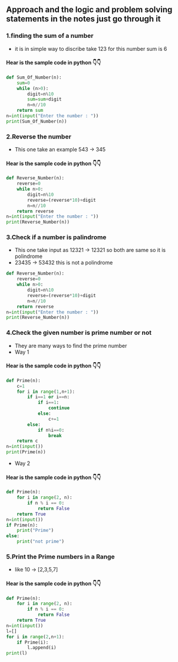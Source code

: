 ## Approach and the logic and problem solving statements in the notes  just go through it

### 1.finding the sum of a number 
- it is in simple way to discribe take 123 for this  number sum is 6 
#### Hear is the sample code in python 👇👇
```python 
def Sum_Of_Number(n):
    sum=0
    while (n>0):
        digit=n%10
        sum=sum+digit
        n=n//10
    return sum
n=int(input("Enter the number : "))
print(Sum_Of_Number(n))
```

### 2.Reverse the number 

- This one take an example 543 -> 345

#### Hear is the sample code in python 👇👇

```python
def Reverse_Number(n):
    reverse=0
    while n>0:
        digit=n%10
        reverse=(reverse*10)+digit
        n=n//10
    return reverse
n=int(input("Enter the number : "))
print(Reverse_Number(n))
```

### 3.Check if a number is palindrome

- This one take input as 12321 -> 12321 so both are same so it is polindrome
- 23435 -> 53432  this is not a polindrome

```python
def Reverse_Number(n):
    reverse=0
    while n>0:
        digit=n%10
        reverse=(reverse*10)+digit
        n=n//10
    return reverse
n=int(input("Enter the number : "))
print(Reverse_Number(n))
```

### 4.Check the given number is prime number or not 

- They are many ways to find the prime number
- Way 1
#### Hear is the sample code in python 👇👇

```python
def Prime(n):
    c=1
    for i in range(1,n+1):
        if i==1 or i==n:
            if i==1:
                continue
            else:
                c+=1
        else:
            if n%i==0:
                break
    return c
n=int(input())
print(Prime(n))
```

- Way 2
#### Hear is the sample code in python 👇👇

```python
def Prime(n):
    for i in range(2, n):
        if n % i == 0:
            return False
    return True
n=int(input())
if Prime(n):
    print("Prime")
else:
    print("not prime")
```

### 5.Print the Prime numbers in a Range
- like 10 -> [2,3,5,7]

#### Hear is the sample code in python 👇👇

```python
def Prime(n):
    for i in range(2, n):
        if n % i == 0:
            return False
    return True
n=int(input())
l=[]
for i in range(2,n+1):
    if Prime(i):
        l.append(i)
print(l)
```
